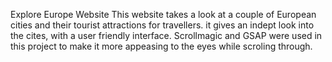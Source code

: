Explore Europe Website
This website takes a look at a couple of European cities and their tourist attractions for travellers. it gives an indept look into the cites, with a user friendly interface. Scrollmagic and GSAP were used in this project to make it more appeasing to the eyes while scroling through.
